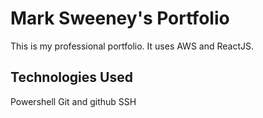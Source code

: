 # Mark Sweeney's Portfolio
This is my professional portfolio. It uses AWS and ReactJS.

## Technologies Used

Powershell
Git and github
SSH 

